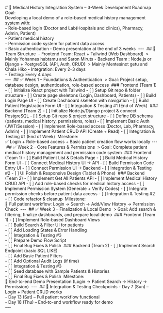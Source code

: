 ‎# 🏥 Medical History Integration System – 3-Week Development Roadmap
‎
‎Goal:  
‎Developing a local demo of a role-based medical history management system with:  
‎- Role-based login (Doctor and Lab(Hospitals and clinics), Pharmacy, Admin, Patient)  
‎- Patient medical history  
‎- Permission code system for patient data access  
‎- Basic authentication
‎- Demo presentation at the end of 3 weeks
‎
‎---
‎
‎## 👥 Team Structure
‎
‎- Frontend Team: React + Tailwind (Web Dashboard)
‎    > Mainly Yohannes habtamu and Saron Miruts
‎- Backend Team : Node.js or Django + PostgreSQL (API, Auth, CRUD)
‎    > Mainly Mentesinot getu and Chala Hiko
‎- Integration: Every 2–3 days  
‎- Testing: Every 4 days  
‎
‎---
‎
‎## ✅ Week 1 – Foundations & Authentication
‎
‎> Goal: Project setup, database design, authentication, role-based access
‎
‎### Frontend (Team 1)
‎- [ ] Initialize React project with Tailwind
‎- [ ] Setup Git repo & folder structure
‎- [ ] Create page skeletons (Login, Dashboard, Patients)
‎- [ ] Build Login Page UI
‎- [ ] Create Dashboard skeleton with navigation
‎- [ ] Build Patient Registration Form UI
‎- [ ] Integration & Testing #1 (End of Week)
‎
‎### Backend (Team 2)
‎- [ ] Initialize Node.js/Django project & connect PostgreSQL
‎- [ ] Setup Git repo & project structure
‎- [ ] Define DB schema (patients, medical history, permissions, roles)
‎- [ ] Implement Basic Auth (JWT/Session)
‎- [ ] Implement Role-based access (Doctor, Lab, Pharmacy, Admin)
‎- [ ] Implement Patient CRUD API (Create + Read)
‎- [ ] Integration & Testing #1 (End of Week)
‎
‎Milestone:  
‎✅ Login + Role-based access + Basic patient creation flow works locally
‎
‎---
‎
‎## ✅ Week 2 – Core Features & Permissions
‎
‎> Goal: Complete patient medical history management and permission code system
‎
‎### Frontend (Team 1)
‎- [ ] Build Patient List & Details Page
‎- [ ] Build Medical History Form UI
‎- [ ] Connect Medical History UI → API
‎- [ ] Build Permission Code Entry UI
‎- [ ] Connect Permission UI → Backend
‎- [ ] Integration & Testing #2
‎- [ ] UI Polish & Responsive Design (Tablet & Phone)
‎
‎### Backend (Team 2)
‎- [ ] Implement Get All Patients API
‎- [ ] Implement Medical History CRUD API
‎- [ ] Add role-based checks for medical history access
‎- [ ] Implement Permission System (Generate + Verify Codes)
‎- [ ] Integrate permission checks before patient data access
‎- [ ] Integration & Testing #2
‎- [ ] Code refactor & cleanup
‎
‎Milestone:  
‎🎯 Full patient workflow: Login → Search → Add/View History → Permission Check
‎
‎---
‎
‎## ✅ Week 3 – Finalization & Local Demo
‎
‎> Goal: Add search & filtering, finalize dashboards, and prepare local demo
‎
‎### Frontend (Team 1)
‎- [ ] Implement Role-based Dashboard Views  
‎- [ ] Build Search & Filter UI for patients  
‎- [ ] Add Loading States & Error Handling  
‎- [ ] Integration & Testing #3  
‎- [ ] Prepare Demo Flow Script  
‎- [ ] Final Bug Fixes & Polish
‎
‎### Backend (Team 2)
‎- [ ] Implement Search Endpoint (basic SQL LIKE)  
‎- [ ] Add Basic Patient Filters  
‎- [ ] Add Optional Audit Logs (if time)  
‎- [ ] Integration & Testing #3  
‎- [ ] Seed database with Sample Patients & Histories  
‎- [ ] Final Bug Fixes & Polish
‎
‎Milestone:  
‎🎉 End-to-end Demo Presentation (Login → Patient Search → History → Permission)
‎
‎---
‎
‎## 📌 Integration & Testing Checkpoints
‎- Day 7 (Sun) – Login + Patient CRUD works  
‎- Day 13 (Sat) – Full patient workflow functional  
‎- Day 18 (Thu) – End-to-end workflow ready for demo  
‎
‎---
